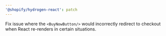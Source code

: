 ```yaml
---
'@shopify/hydrogen-react': patch
---
```


Fix issue where the `<BuyNowButton/>` would incorrectly redirect to checkout when React re-renders in certain situations.
